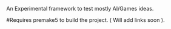 An Experimental framework to test mostly AI/Games ideas.

#Requires premake5 to build the project. ( Will add links soon ).
